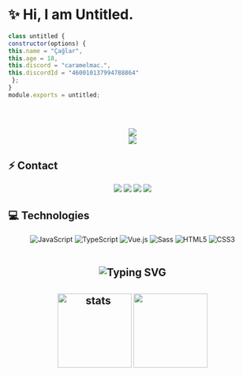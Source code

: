 # ✨ Hi, I am Untitled.

 ```js
class untitled {
constructor(options) {
this.name = "Çağlar",
this.age = 18,
this.discord = "caramelmac.",
this.discordId = "460010137994788864"
  };
}
module.exports = untitled;
```

<h2 align="center">

  <p align=center>
    <img src="https://github-widgetbox.vercel.app/api/profile?username=cileklifrappe&data=followers,repositories,stars,commits&theme=darkmode" alt="">
  </p>
</a>
<h2 align="center">
<img src="https://komarev.com/ghpvc/?username=cileklifrappe&color=dc143c"/>
</div>

<div align="center">
    <a href="https://discord.com/users/460010137994788864" title="Discord Profile"><img src="https://lanyard.cnrad.dev/api/460010137994788864"></a>
</div>

## ⚡ Contact

<div align="center">
    <a href="https://discord.com/users/460010137994788864" target="_blank"><img src="https://shields.io/badge/cileklifrappe-111111.svg?&style=for-the-badge&logo=discord"></a>
    <a align="center" href="https://www.instagram.com/caylayim" target"blank_"><img src="https://img.shields.io/badge/INSTAGRAM%20-DC3175.svg?&style=for-the-badge&logo=instagram&logoColor=white"></a>
    <a href="https://github.com/cileklifrappe" target="_blank"><img src="https://shields.io/badge/cileklifrappe-111111.svg?&style=for-the-badge&logo=github"></a>
    <a href="https://discord.gg/katedral" target="_blank"><img src="https://shields.io/badge/Discord Sunucum-111111.svg?&style=for-the-badge"></a>
    </div>

## 💻 Technologies

<div align="center">
    <img alt="JavaScript" align="center" src="https://img.shields.io/badge/-Javascript-edb200?style=flat-square&logo=javascript&logoColor=white"/>
    <img alt="TypeScript" align="center" src="https://img.shields.io/badge/-Typescript-007acc?style=flat-square&logo=typescript&logoColor=white"/>
    <img alt="Vue.js" align="center" src="https://img.shields.io/badge/-Vue.js-41B883?style=flat-square&logo=vue.js&logoColor=white"/>
    <img alt="Sass" align="center" src="https://img.shields.io/badge/-Sass-CC6699?style=flat-square&logo=sass&logoColor=white"/>
    <img alt="HTML5" align="center" src="https://img.shields.io/badge/-HTML5-E34F26?style=flat-square&logo=html5&logoColor=white"/>
    <img alt="CSS3" align="center" src="https://img.shields.io/badge/-CSS3-264de4?style=flat-square&logo=css3&logoColor=white"/>
</div>

</br>

<h2 align="center"><img src="https://readme-typing-svg.herokuapp.com?font=Pacifico&pause=1000&color=F0FF32&background=69FF2000&center=true&repeat=false&vCenter=true&width=435&lines=Profile+Stat's" alt="Typing SVG" /></h2>
<h2 align="center">
   <img src="https://github-readme-stats.vercel.app/api?username=cileklifrappe&count_private=true&show_icons=true&theme=midnight-purple&hide_border=true" width="%150" height="150px" alt="stats" align="center" />
   <img src="https://github-readme-stats.vercel.app/api/top-langs/?username=cileklifrappe&layout=compact&show_icons=true&theme=midnight-purple&hide_border=true"width="%100" height="150px" align="center" />
